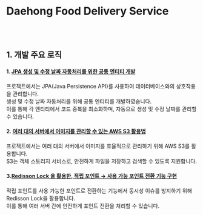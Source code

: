 # Daehong Food Delivery Service

<br>
<br>

## 1. 개발 주요 로직

#### 1. [JPA 생성 및 수정 날짜 자동처리를 위한 공통 엔티티 개발](https://development-my-link.tistory.com/entry/%EA%B0%9C%EB%B0%9C-%ED%9A%8C%EA%B3%A0%EB%A1%9D-JPA%EB%A5%BC-%ED%99%9C%EC%9A%A9%ED%95%9C-%EC%83%9D%EC%84%B1-%EB%B0%8F-%EC%88%98%EC%A0%95-%EB%82%A0%EC%A7%9C-%EC%9E%90%EB%8F%99-%EC%B2%98%EB%A6%AC%EB%A5%BC-%EC%9C%84%ED%95%9C-%EA%B3%B5%ED%86%B5-Entity-%EA%B0%9C%EB%B0%9C)
프로젝트에서는 JPA(Java Persistence API)를 사용하여 데이터베이스와의 상호작용을 관리합니다.
<br>
생성 및 수정 날짜 자동처리를 위해 공통 엔티티를 개발하였습니다.
<br>
이를 통해 각 엔티티에서 코드 중복을 최소화하며, 자동으로 생성 및 수정 날짜를 관리할 수 있습니다.

#### 2. [여러 대의 서버에서 이미지를 관리할 수 있는 AWS S3 활용법](https://development-my-link.tistory.com/entry/%EA%B0%9C%EB%B0%9C-%ED%9A%8C%EA%B3%A0%EB%A1%9D-%EC%97%AC%EB%9F%AC-%EB%8C%80%EC%9D%98-%EC%84%9C%EB%B2%84%EB%A5%BC-%EC%9C%84%ED%95%9C-AWS-S3-%ED%99%9C%EC%9A%A9-%EC%9D%B4%EB%AF%B8%EC%A7%80-%EA%B4%80%EB%A6%AC)
프로젝트에서는 여러 대의 서버에서 이미지를 효율적으로 관리하기 위해 AWS S3를 활용합니다.
<br>
S3는 객체 스토리지 서비스로, 안전하게 파일을 저장하고 검색할 수 있도록 지원합니다.

#### 3.[Redisson Lock 을 활용한, 적립 포인트 → 사용 가능 포인트 전환 기능 구현](https://development-my-link.tistory.com/entry/%EA%B0%9C%EB%B0%9C-%ED%9A%8C%EA%B3%A0%EB%A1%9D-Redisson-Lock-%EC%9D%84-%ED%99%9C%EC%9A%A9%ED%95%9C-%EC%A0%81%EB%A6%BD-%ED%8F%AC%EC%9D%B8%ED%8A%B8-%E2%86%92-%EC%82%AC%EC%9A%A9-%EA%B0%80%EB%8A%A5-%ED%8F%AC%EC%9D%B8%ED%8A%B8-%EC%A0%84%ED%99%98-%EA%B8%B0%EB%8A%A5-%EA%B5%AC%ED%98%84)
적립 포인트를 사용 가능한 포인트로 전환하는 기능에서 동시성 이슈를 방지하기 위해 Redisson Lock을 활용합니다.
<br>
이를 통해 여러 서버 간에 안전하게 포인트 전환을 처리할 수 있습니다.

